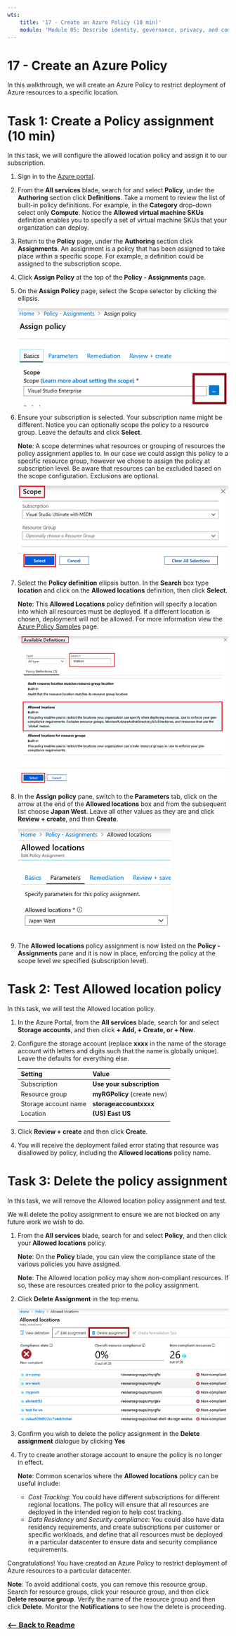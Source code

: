 ```yaml
---
wts:
    title: '17 - Create an Azure Policy (10 min)'
    module: 'Module 05: Describe identity, governance, privacy, and compliance features'
---
```

# 17 - Create an Azure Policy

In this walkthrough, we will create an Azure Policy to restrict deployment of Azure resources to a specific location.

# Task 1: Create a Policy assignment (10 min)

In this task, we will configure the allowed location policy and assign it to our subscription. 

1. Sign in to the [Azure portal](https://portal.azure.com).

2. From the **All services** blade, search for and select **Policy**, under the **Authoring** section click **Definitions**.  Take a moment to review the list of built-in policy definitions. For example, in the **Category** drop-down select only **Compute**. Notice the **Allowed virtual machine SKUs** definition enables you to specify a set of virtual machine SKUs that your organization can deploy.

3. Return to the **Policy** page, under the **Authoring** section click **Assignments**. An assignment is a policy that has been assigned to take place within a specific scope. For example, a definition could be assigned to the subscription scope. 

4. Click **Assign Policy** at the top of the **Policy - Assignments** page.

5. On the **Assign Policy** page, select the Scope selector by clicking the ellipsis.

    ![Screenshot of the scope selector ellipses.](../images/1401.png)

6. Ensure your subscription is selected. Your subscription name might be different. Notice you can optionally scope the policy to a resource group. Leave the defaults and click **Select**. 

    **Note**: A scope determines what resources or grouping of resources the policy assignment applies to. In our case we could assign this policy to a specific resource group, however we chose to assign the policy at subscription level. Be aware that resources can be excluded based on the scope configuration. Exclusions are optional.

    ![Screenshot of the Scope pane with field values filled in and the Select button highlighted. ](../images/1402.png)

7. Select the **Policy definition** ellipsis button. In the **Search** box type **location** and click on the **Allowed locations** definition, then click **Select**.

    **Note**: This **Allowed Locations** policy definition will specify a location into which all resources must be deployed. If a different location is chosen, deployment will not be allowed. For more information view the [Azure Policy Samples](https://docs.microsoft.com/en-us/azure/governance/policy/samples/index) page.

   ![Screenshot of Available Definitions pane with various fields highlighted and the Audit VMs that do not use managed disks option selected.](../images/1403.png)

8.  In the **Assign policy** pane, switch to the **Parameters** tab, click on the arrow at the end of the **Allowed locations** box and from the subsequent list choose **Japan West**. Leave all other values as they are and click **Review + create**, and then **Create**.

    ![Screenshot of Assign policy pane with various fields filled in along with the location Japan West populated and the assign button highlighted.](../images/1404.png)

9. The **Allowed locations** policy assignment is now listed on the **Policy - Assignments** pane and it is now in place, enforcing the policy at the scope level we specified (subscription level).

# Task 2: Test Allowed location policy

In this task, we will test the Allowed location policy. 

1. In the Azure Portal, from the **All services** blade, search for and select **Storage accounts**, and then click **+ Add, + Create, or + New**.

2. Configure the storage account (replace **xxxx** in the name of the storage account with letters and digits such that the name is globally unique). Leave the defaults for everything else. 

    | Setting | Value | 
    | --- | --- |
    | Subscription | **Use your subscription** |
    | Resource group | **myRGPolicy** (create new) |
    | Storage account name | **storageaccountxxxx** |
    | Location | **(US) East US** |
    | | |

3. Click **Review + create** and then click **Create**. 

4. You will receive the deployment failed error stating that resource was disallowed by policy, including the **Allowed locations** policy name.

# Task 3: Delete the policy assignment

In this task, we will remove the Allowed location policy assignment and test. 

We will delete the policy assignment to ensure we are not blocked on any future work we wish to do.

1. From the **All services** blade, search for and select **Policy**, and then click your **Allowed locations** policy.

    **Note**: On the **Policy** blade, you can view the compliance state of the various policies you have assigned.

    **Note**: The Allowed location policy may show non-compliant resources. If so, these are resources created prior to the policy assignment.

2. Click **Delete Assignment** in the top menu.

   ![Screenshot of the Delete Assignment menu item.](../images/1407.png)

3. Confirm you wish to delete the policy assignment in the **Delete assignment** dialogue by clicking **Yes**

4. Try to create another storage account to ensure the policy is no longer in effect.

    **Note**: Common scenarios where the **Allowed locations** policy can be useful include: 
    - *Cost Tracking*: You could have different subscriptions for different regional locations. The policy will ensure that all resources are deployed in the intended region to help cost tracking. 
    - *Data Residency and Security compliance*: You could also have data residency requirements, and create subscriptions per customer or specific workloads, and define that all resources must be deployed in a particular datacenter to ensure data and security compliance requirements.

Congratulations! You have created an Azure Policy to restrict deployment of Azure resources to a particular datacenter.

**Note**: To avoid additional costs, you can remove this resource group. Search for resource groups, click your resource group, and then click **Delete resource group**. Verify the name of the resource group and then click **Delete**. Monitor the **Notifications** to see how the delete is proceeding.


### [<-- Back to Readme](../../Readme.md)